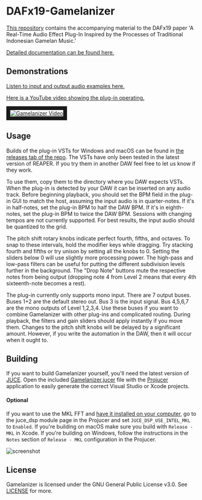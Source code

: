# DAFx19-Gamelanizer
[This repository](https://github.com/lukemcraig/DAFx19-Gamelanizer) contains the accompanying material to the DAFx19 paper 'A Real-Time Audio Effect Plug-In Inspired by the Processes of Traditional Indonesian Gamelan Music.'

[Detailed documentation can be found here.](https://codedocs.xyz/lukemcraig/DAFx19-Gamelanizer/)

## Demonstrations

[Listen to input and output audio examples here.](https://soundcloud.com/lukemcraig/sets/gamelanizer-audio-examples)

[Here is a YouTube video showing the plug-in operating.](https://youtu.be/dPmx4D8Ckos)

<a href="https://youtu.be/dPmx4D8Ckos" target="_blank"><img src="https://img.youtube.com/vi/dPmx4D8Ckos/maxresdefault.jpg" alt="Gamelanizer Video"  border="10" /></a>

## Usage
Builds of the plug-in VSTs for Windows and macOS can be found in [the releases tab of the repo](https://github.com/lukemcraig/DAFx19-Gamelanizer/releases). The VSTs have only been tested in the latest version of REAPER. If you try them in another DAW feel free to let us know if they work. 

To use them, copy them to the directory where you DAW expects VSTs. When the plug-in is detected by your DAW it can be inserted on any audio track. Before beginning playback, you should set the BPM field in the plug-in GUI to match the host, assuming the input audio is in quarter-notes. If it's in half-notes, set the plug-in BPM to half the DAW BPM. If it's in eighth-notes, set the plug-in BPM to twice the DAW BPM. Sessions with changing tempos are not currently supported. For best results, the input audio should be quantized to the grid.

The pitch shift rotary knobs indicate perfect fourth, fifths, and octaves. To snap to these intervals, hold the modifier keys while dragging. Try stacking fourth and fifths or try unison by setting all the knobs to 0. Setting the sliders below 0 will use slightly more processing power. The high-pass and low-pass filters can be useful for putting the different subdivision levels further in the background. The "Drop Note" buttons mute the respective notes from being output (dropping note 4 from Level 2 means that every 4th sixteenth-note becomes a rest). 

The plug-in currently only supports mono input. There are 7 output buses. Buses 1+2 are the default stereo out. Bus 3 is the input signal. Bus 4,5,6,7 are the mono outputs of Level 1,2,3,4. Use these buses if you want to combine Gamelanizer with other plug-ins and complicated routing. During playback, the filters and gain sliders should apply instantly if you move them. Changes to the pitch shift knobs will be delayed by a significant amount. However, if you write the automation in the DAW, then it will occur when it ought to.

## Building
If you want to build Gamelanizer yourself, you'll need the latest version of [JUCE](https://github.com/WeAreROLI/JUCE). Open the included [Gamelanizer.jucer](https://github.com/lukemcraig/DAFx19-Gamelanizer/blob/master/Plug-in/Gamelanizer.jucer) file with the [Projucer](https://github.com/WeAreROLI/JUCE/tree/master/extras/Projucer) application to easily generate the correct Visual Studio or Xcode projects. 
#### Optional
If you want to use the MKL FFT and [have it installed on your computer](https://software.intel.com/en-us/mkl), go to the juce_dsp module page in the Projucer and set `JUCE_DSP_USE_INTEL_MKL` to `Enabled`. If you're building on macOS make sure you build with `Release - MKL` in Xcode. If you're building on Windows, follow the instructions in the `Notes` section of `Release - MKL` configuration in the Projucer.

![screenshot](https://github.com/lukemcraig/DAFx19-Gamelanizer/raw/master/screenshot.PNG)

## License
Gamelanizer is licensed under the GNU General Public License v3.0. See [LICENSE](https://github.com/lukemcraig/DAFx19-Gamelanizer/blob/master/LICENSE) for more.
